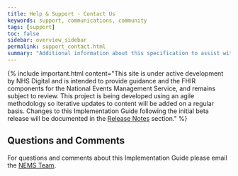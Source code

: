 ```yaml
---
title: Help & Support - Contact Us 
keywords: support, communications, community 
tags: [support]
toc: false
sidebar: overview_sidebar
permalink: support_contact.html
summary: "Additional information about this specification to assist with FHIR API development."
---
```


{% include important.html content="This site is under active development by NHS Digital and is intended to provide guidance and the FHIR components for the National Events Management Service, and remains subject to review. This project is being developed using an agile methodology so iterative updates to content will be added on a regular basis. Changes to this Implementation Guide following the initial beta release will be documented in the [Release Notes](overview_release_notes.html) section." %}


## Questions and Comments ##

For questions and comments about this Implementation Guide please email the <a href="mailto:ems@nhs.net?subject=Events%20Management%20Service%20FHIR%20Specification">NEMS Team</a>.
